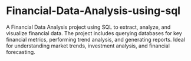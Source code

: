 # Financial-Data-Analysis-using-sql
A Financial Data Analysis project using SQL to extract, analyze, and visualize financial data. The project includes querying databases for key financial metrics, performing trend analysis, and generating reports. Ideal for understanding market trends, investment analysis, and financial forecasting.
